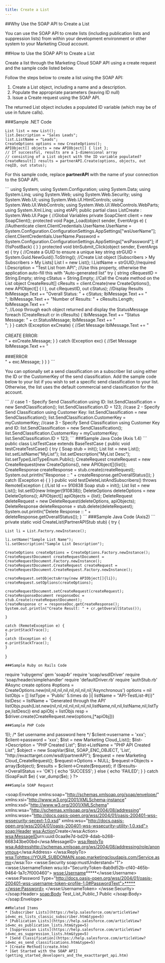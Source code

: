 ```yaml
---
title: Create a List
---
```


##Why Use the SOAP API to Create a List
<p>You can use the SOAP API to create lists (including publication lists and suppression lists) from within your development environment or other system to your Marketing Cloud account.</p>

##How to Use the SOAP API to Create a List
<p>Create a list through the Marketing Cloud SOAP API using a create request and the sample code listed below.</p>
<p>Follow the steps below to create a list using the SOAP API:</p>
<ol>
<li>Create a List object, including a name and a description.</li>
<li>Populate the appropriate parameters (leaving ID null)</li>
<li>Issue a Create request using the SOAP API.</li>
</ol>
<p>The returned List object includes a populated ID variable (which may be of use in future calls).</p>

###Sample .NET Code
```
List list = new List();
list.Description = "Sales Leads";
list.ListName = "Leads";
CreateOptions options = new CreateOptions();
APIObject[] objects = new APIObject[] { list };
// If successful, results are a 1-dimensional array
// consisting of a List object with the ID variable populated?
CreateResult[] results = partnerAPI.Create(options, objects, out reqID, out status);
```
<p>For this sample code, replace <strong>partnerAPI</strong> with the name of your connection to the SOAP API. </p>
```
using System;
using System.Configuration;
using System.Data;
using System.Linq;
using System.Web;
using System.Web.Security;
using System.Web.UI;
using System.Web.UI.HtmlControls;
using System.Web.UI.WebControls;
using System.Web.UI.WebControls.WebParts;
using System.Xml.Linq;
using etAPI;
public partial class ListCreate : System.Web.UI.Page
{
    //Global Variables
    private SoapClient client = new SoapClient();
    protected void Page_Load(object sender, EventArgs e)
    {
        //Authenticate
        client.ClientCredentials.UserName.UserName = System.Configuration.ConfigurationSettings.AppSettings["wsUserName"];
        client.ClientCredentials.UserName.Password = System.Configuration.ConfigurationSettings.AppSettings["wsPassword"];
        if (!IsPostBack)
        {
        }
    }
    protected void btnSubmit_Click(object sender, EventArgs e)
    {
        try
        {
            //Create a GUID to ensure a unique key
            string strGUID = System.Guid.NewGuid().ToString();
            //Create List object [Subscribers > My Subscribers > My Lists]
            List l = new List();
            l.ListName = strGUID;//required
            l.Description = "Test List from API"; //Use this property, otherwise the application auto-fill this with "Auto-generated list"
            try
            {
                string cRequestID = String.Empty;
                string cStatus = String.Empty;
                //Call the Create method on the List object
                CreateResult[] cResults = client.Create(new CreateOptions(), new APIObject[] { l }, out cRequestID, out cStatus);
                //Display Results
                lblMessage.Text += "Overall Status: " + cStatus;
                lblMessage.Text += "<br/>";
                lblMessage.Text += "Number of Results: " + cResults.Length;
                lblMessage.Text += "<br/>";
                //Loop through each object returned and display the StatusMessage
                foreach (CreateResult cr in cResults)
                {
                    lblMessage.Text += "Status Message: " + cr.StatusMessage;
                    lblMessage.Text += "<br/>";
                }
            }
            catch (Exception exCreate)
            {
                //Set Message
                lblMessage.Text += "<br/><br/>CREATE ERROR:<br/>" + exCreate.Message;
            }
        }
        catch (Exception exc)
        {
            //Set Message
            lblMessage.Text += "<br/><br/>###ERROR<br/>" + exc.Message;
        }
    }
}
```
<p>You can optionally set a send classification on a subscriber list using either the ID or the CustomerKey of the send classification. Add the sample code below to your list if you wish to set a specific send classification to your list. Otherwise, the list uses the default commercial send classification for the account.</p>
```
// case 1 - Specify Send Classification using ID:
list.SendClassification = new SendClassification();
list.SendClassification.ID = 123;
//case 2 - Specify Send Classification using Customer Key:
list.SendClassification = new SendClassification();
list.SendClassification.CustomerKey = myCustomerKey;
//case 3 - Specify Send Classification using Customer Key and ID:
list.SendClassification = new SendClassification();
list.SendClassification.CustomerKey = myCustomerKey;
list.SendClassification.ID = 123;
```
###Sample Java Code (Axis 1.4)
```
public class ListTestCase extends BaseTestCase {
    public void testCreateTestCase() {
        try {
            Soap stub = init();
            List list = new List();
            list.setListName("MyList");
            list.setDescription("MyList Desc");
            list.setType(ListTypeEnum.Public);
            CreateRequest createRequest = new CreateRequest(new CreateOptions(), new APIObject[]{list});
            CreateResponse createResponse = stub.create(createRequest);
            System.out.println("Response :: " + createResponse.getOverallStatus());
        } catch (Exception e) {
        }
    }
    public void testDeleteListAndSubscribers() throws RemoteException {
        //List Id == 910838
        Soap stub = init();
        List list = new List();
        list.setID(new Integer(910838));
        DeleteOptions deleteOptions = new DeleteOptions();
        APIObject[] apiObjects = {list};
        DeleteRequest deleteRequest = new DeleteRequest(deleteOptions, apiObjects);
        DeleteResponse deleteResponse = stub.delete(deleteRequest);
        System.out.println("Delete Response :: " + deleteResponse.getOverallStatus());
    }
```
###Sample Java Code (Axis2)
```
private static void CreateList(PartnerAPIStub stub) {
    try {

    List li = List.Factory.newInstance();

    li.setName("Sample List Name");
    li.setDescription("Sample List Description");

    CreateOptions createOptions = CreateOptions.Factory.newInstance();
    CreateRequestDocument createRequestDocument = CreateRequestDocument.Factory.newInstance();
    CreateRequestDocument.CreateRequest createRequest = CreateRequestDocument.CreateRequest.Factory.newInstance();

    createRequest.setObjectsArray(new APIObject[]{li});
    createRequest.setOptions(createOptions);

    createRequestDocument.setCreateRequest(createRequest);
    CreateResponseDocument responseDoc = stub.Create(createRequestDocument);        
    CreateResponse cr = responseDoc.getCreateResponse();
    System.out.println("Create Result: " + cr.getOverallStatus());

    }

    catch (RemoteException e) {
    e.printStackTrace();
    }
    catch (Exception e) {
    e.printStackTrace();
    }
}
```
###Sample Ruby on Rails Code
```
require 'rubygems'
gem 'soap4r'
require 'soap/wsdlDriver'
require 'soap/header/simplehandler'
require 'defaultDriver.rb'
require 'authStub.rb'
#Async create options
#options = CreateOptions.new(nil,nil,nil,nil,nil,nil,nil,nil,'Asynchronous')
options = nil
listObjs = []
listType = 'Public'
5.times do |i|
  listName = "API-TestList-#{i}"
  listDesc = listName + 'Generated through the API'
  listObjs.push(List.new(nil,nil,nil,nil,nil,nil,nil,listName,nil,nil,listName,nil,listType,listDesc))
end
apiObj = listObjs
resp = $driver.create(CreateRequest.new(options,[*apiObj]))
```
###Sample PHP Code
```
<?php
require('exacttarget_soap_client.php');
$wsdl = 'https://YOUR_SUBDOMAIN.soap.marketingcloudapis.com/etframework.wsdl';
try{
        /* Create the Soap Client */
        $client = new Marketing CloudSoapClient($wsdl, array('trace'=>1));
        /* Set username and password here */
        $client->username = 'xxx';
        $client->password = 'xxx';
            $list = new Marketing Cloud_List();
            $list->Description = "PHP Created List";
            $list->ListName = "PHP API Created List";
            $object = new SoapVar($list, SOAP_ENC_OBJECT, 'List', "http://exacttarget.com/wsdl/partnerAPI");
            $request = new Marketing Cloud_CreateRequest();
            $request->Options = NULL;
            $request->Objects = array($object);
            $results = $client->Create($request);
        if ($results->OverallStatus == 'OK')
        {
        echo 'SUCCESS';
        }
        else
        {
        echo 'FAILED';
        }
} catch (SoapFault $e) {
    var_dump($e);
}
?>
```
###Sample SOAP Request
```
<soap:Envelope xmlns:soap="http://schemas.xmlsoap.org/soap/envelope/" xmlns:xsi="http://www.w3.org/2001/XMLSchema-instance" xmlns:xsd="http://www.w3.org/2001/XMLSchema" xmlns:wsa="http://schemas.xmlsoap.org/ws/2004/08/addressing" xmlns:wsse="http://docs.oasis-open.org/wss/2004/01/oasis-200401-wss-wssecurity-secext-1.0.xsd" xmlns:wsu="http://docs.oasis-open.org/wss/2004/01/oasis-200401-wss-wssecurity-utility-1.0.xsd">
   <soap:Header>
      <wsa:Action>Create</wsa:Action>
      <wsa:MessageID>urn:uuid:0caa9e7d-bd29-4dab-b268-668343be00bd</wsa:MessageID>
      <wsa:ReplyTo>
         <wsa:Address>http://schemas.xmlsoap.org/ws/2004/08/addressing/role/anonymous</wsa:Address>
      </wsa:ReplyTo>
      <wsa:To>https://YOUR_SUBDOMAIN.soap.marketingcloudapis.com/Service.asmx</wsa:To>
      <wsse:Security soap:mustUnderstand="1">
         <wsse:UsernameToken wsu:Id="SecurityToken-8ab9d52b-cf40-465b-9464-1a7c7f000460">
            <wsse:Username>*****</wsse:Username>
            <wsse:Password Type="http://docs.oasis-open.org/wss/2004/01/oasis-200401-wss-username-token-profile-1.0#PasswordText">*****</wsse:Password>
         </wsse:UsernameToken>
      </wsse:Security>
   </soap:Header>
   <soap:Body>
      <CreateRequest xmlns="http://exacttarget.com/wsdl/partnerAPI">
         <Options/>
         <Objects xsi:type="List">
            <ListName>Test_List_Public_1</ListName>
            <Type>Public</Type>
         </Objects>
      </CreateRequest>
   </soap:Body>
</soap:Envelope>
```
##Related Items
* [Subscriber Lists](https://help.salesforce.com/articleView?id=mc_es_lists_classic_subscriber.htm&type=5)
* [Publication Lists](https://help.salesforce.com/articleView?id=mc_es_publication_lists.htm&type=5)
* [Suppression Lists](https://help.salesforce.com/articleView?id=mc_es_suppression_lists.htm&type=5)
* [Send Classification](https://help.salesforce.com/articleView?id=mc_es_send_classifications.htm&type=5)
* [Create Method](create.htm)
* [Get Started with the SOAP API](getting_started_developers_and_the_exacttarget_api.htm)
